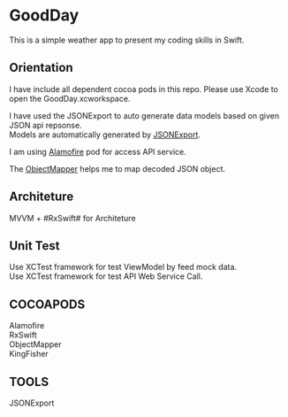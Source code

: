 # GoodDay
This is a simple weather app to present my coding skills in Swift.

## Orientation
I have include all dependent cocoa pods in this repo. Please use Xcode to open the GoodDay.xcworkspace.   

I have used the JSONExport to auto generate data models based on given JSON api repsonse.   
Models are automatically generated by [JSONExport](https://github.com/Ahmed-Ali/JSONExport).  

I am using [Alamofire](https://cocoapods.org/pods/Alamofire) pod for access API service.  

The [ObjectMapper](https://cocoapods.org/pods/ObjectMapper) helps me to map decoded JSON object.  

## Architeture
MVVM + #RxSwift# for Architeture

## Unit Test
Use XCTest framework for test ViewModel by feed mock data.   
Use XCTest framework for test API Web Service Call.  

## COCOAPODS 

Alamofire   
RxSwift  
ObjectMapper  
KingFisher  

## TOOLS
JSONExport  

